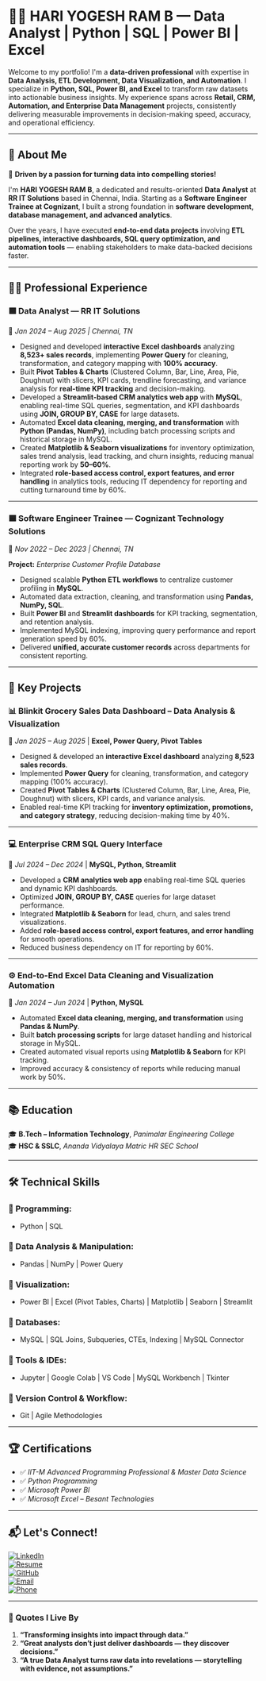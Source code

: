 # 👨‍💼 HARI YOGESH RAM B — Data Analyst | Python | SQL | Power BI | Excel

Welcome to my portfolio! I'm a **data-driven professional** with expertise in **Data Analysis, ETL Development, Data Visualization, and Automation**. I specialize in **Python, SQL, Power BI, and Excel** to transform raw datasets into actionable business insights. My experience spans across **Retail, CRM, Automation, and Enterprise Data Management** projects, consistently delivering measurable improvements in decision-making speed, accuracy, and operational efficiency.

---

## 🚀 About Me

🎯 **Driven by a passion for turning data into compelling stories!**  

I'm **HARI YOGESH RAM B**, a dedicated and results-oriented **Data Analyst** at **RR IT Solutions** based in Chennai, India. Starting as a **Software Engineer Trainee at Cognizant**, I built a strong foundation in **software development, database management, and advanced analytics**.  

Over the years, I have executed **end-to-end data projects** involving **ETL pipelines, interactive dashboards, SQL query optimization, and automation tools** — enabling stakeholders to make data-backed decisions faster.

---

## 🧑‍💼 Professional Experience

### 🟩 **Data Analyst — RR IT Solutions**  
📍 *Jan 2024 – Aug 2025 | Chennai, TN*  

- Designed and developed **interactive Excel dashboards** analyzing **8,523+ sales records**, implementing **Power Query** for cleaning, transformation, and category mapping with **100% accuracy**.  
- Built **Pivot Tables & Charts** (Clustered Column, Bar, Line, Area, Pie, Doughnut) with slicers, KPI cards, trendline forecasting, and variance analysis for **real-time KPI tracking** and decision-making.  
- Developed a **Streamlit-based CRM analytics web app** with **MySQL**, enabling real-time SQL queries, segmentation, and KPI dashboards using **JOIN, GROUP BY, CASE** for large datasets.  
- Automated **Excel data cleaning, merging, and transformation** with **Python (Pandas, NumPy)**, including batch processing scripts and historical storage in MySQL.  
- Created **Matplotlib & Seaborn visualizations** for inventory optimization, sales trend analysis, lead tracking, and churn insights, reducing manual reporting work by **50–60%**.  
- Integrated **role-based access control, export features, and error handling** in analytics tools, reducing IT dependency for reporting and cutting turnaround time by 60%.  

---


### 🟦 **Software Engineer Trainee — Cognizant Technology Solutions**  
📍 *Nov 2022 – Dec 2023 | Chennai, TN*

**Project:** *Enterprise Customer Profile Database*  
- Designed scalable **Python ETL workflows** to centralize customer profiling in **MySQL**.  
- Automated data extraction, cleaning, and transformation using **Pandas, NumPy, SQL**.  
- Built **Power BI** and **Streamlit dashboards** for KPI tracking, segmentation, and retention analysis.  
- Implemented MySQL indexing, improving query performance and report generation speed by 60%.  
- Delivered **unified, accurate customer records** across departments for consistent reporting.  

---

## 📂 Key Projects

### 📊 **Blinkit Grocery Sales Data Dashboard – Data Analysis & Visualization**  
📍 *Jan 2025 – Aug 2025* | **Excel, Power Query, Pivot Tables**  
- Designed & developed an **interactive Excel dashboard** analyzing **8,523 sales records**.  
- Implemented **Power Query** for cleaning, transformation, and category mapping (100% accuracy).  
- Created **Pivot Tables & Charts** (Clustered Column, Bar, Line, Area, Pie, Doughnut) with slicers, KPI cards, and variance analysis.  
- Enabled real-time KPI tracking for **inventory optimization, promotions, and category strategy**, reducing decision-making time by 40%.  

---

### 💻 **Enterprise CRM SQL Query Interface**  
📍 *Jul 2024 – Dec 2024* | **MySQL, Python, Streamlit**  
- Developed a **CRM analytics web app** enabling real-time SQL queries and dynamic KPI dashboards.  
- Optimized **JOIN, GROUP BY, CASE** queries for large dataset performance.  
- Integrated **Matplotlib & Seaborn** for lead, churn, and sales trend visualizations.  
- Added **role-based access control, export features, and error handling** for smooth operations.  
- Reduced business dependency on IT for reporting by 60%.  

---

### ⚙ **End-to-End Excel Data Cleaning and Visualization Automation**  
📍 *Jan 2024 – Jun 2024* | **Python, MySQL**  
- Automated **Excel data cleaning, merging, and transformation** using **Pandas & NumPy**.  
- Built **batch processing scripts** for large dataset handling and historical storage in MySQL.  
- Created automated visual reports using **Matplotlib & Seaborn** for KPI tracking.  
- Improved accuracy & consistency of reports while reducing manual work by 50%.  

---

## 📚 Education

🎓 **B.Tech – Information Technology**, *Panimalar Engineering College*  
🎓 **HSC & SSLC**, *Ananda Vidyalaya Matric HR SEC School*

---

## 🛠️ Technical Skills

### 📌 Programming:
- Python | SQL

### 📌 Data Analysis & Manipulation:
- Pandas | NumPy | Power Query

### 📌 Visualization:
- Power BI | Excel (Pivot Tables, Charts) | Matplotlib | Seaborn | Streamlit

### 📌 Databases:
- MySQL | SQL Joins, Subqueries, CTEs, Indexing | MySQL Connector

### 📌 Tools & IDEs:
- Jupyter | Google Colab | VS Code | MySQL Workbench | Tkinter

### 📌 Version Control & Workflow:
- Git | Agile Methodologies

---

## 🏆 Certifications

- ✅ *IIT-M Advanced Programming Professional & Master Data Science*  
- ✅ *Python Programming*  
- ✅ *Microsoft Power BI*  
- ✅ *Microsoft Excel – Besant Technologies*  

---

## 📬 Let's Connect!

[![LinkedIn](https://img.shields.io/badge/LinkedIn-Connect-blue?style=for-the-badge&logo=linkedin)](https://www.linkedin.com/in/hariyogeshram0905/)  
[![Resume](https://img.shields.io/badge/Resume-View-red?style=for-the-badge&logo=adobeacrobatreader&logoColor=white)](https://drive.google.com/file/d/1xU1oCFd0_rqcaIFfi0RYpZJUibuO91PS/view?usp=drive_link)  
[![GitHub](https://img.shields.io/badge/GitHub-Portfolio-black?style=for-the-badge&logo=github)](https://github.com/hari-yogesh-ram-0905)  
[![Email](https://img.shields.io/badge/Email-Me-red?style=for-the-badge&logo=gmail&logoColor=white)](mailto:hariyogeshram882@gmail.com)  
[![Phone](https://img.shields.io/badge/Phone-Call-blue?style=for-the-badge&logo=googlevoice&logoColor=white)](tel:+919345367376)

---

### 💬 Quotes I Live By

1. **“Transforming insights into impact through data.”**  
2. **“Great analysts don’t just deliver dashboards — they discover decisions.”**  
3. **“A true Data Analyst turns raw data into revelations — storytelling with evidence, not assumptions.”**  
